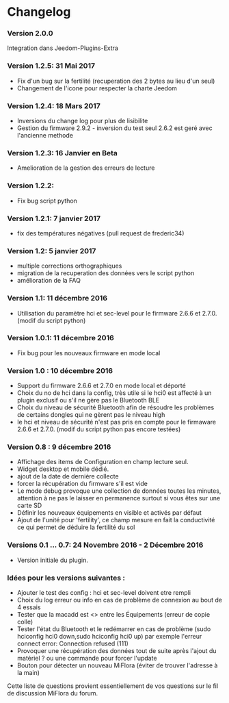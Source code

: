 # Changelog
### Version 2.0.0

Integration dans Jeedom-Plugins-Extra

### Version 1.2.5: 31 Mai 2017

* Fix d'un bug sur la fertilité (recuperation des 2 bytes au lieu d'un seul)
* Changement de l'icone pour respecter la charte Jeedom

### Version 1.2.4: 18 Mars 2017

* Inversions du change log pour plus de lisibilite
* Gestion du firmware 2.9.2 - inversion du test seul 2.6.2 est geré avec l'ancienne methode

### Version 1.2.3: 16 Janvier en Beta

* Amelioration de la gestion des erreurs de lecture

### Version 1.2.2:

* Fix bug script python

### Version 1.2.1: 7 janvier 2017

* fix des températures négatives (pull request de frederic34)

### Version 1.2: 5 janvier 2017

* multiple corrections orthographiques
* migration de la recuperation des données vers le script python
* amélioration de la FAQ

### Version 1.1: 11 décembre 2016

* Utilisation du paramètre hci et sec-level pour le firmware 2.6.6 et 2.7.0. (modif du script python)

### Version 1.0.1: 11 décembre 2016

* Fix bug pour les nouveaux firmware en mode local

### Version 1.0 : 10 décembre 2016

* Support du firmware 2.6.6 et 2.7.0 en mode local et déporté
* Choix du no de hci dans la config, très utile si le hci0 est affecté à un plugin exclusif ou s'il ne gère pas le Bluetooth BLE
* Choix du niveau de sécurité Bluetooth afin de résoudre les problèmes de certains dongles qui ne gèrent pas le niveau high
* le hci et niveau de sécurité n'est pas pris en compte pour le firmaware 2.6.6 et 2.7.0. (modif du script python pas encore testées)

### Version 0.8 : 9 décembre 2016

* Affichage des items de Configuration en champ lecture seul.
* Widget desktop et mobile dédié.
* ajout de la date de dernière collecte
* forcer la récupération du firmware s'il est vide
* Le mode debug provoque une collection de données toutes les minutes, attention à ne pas le laisser en permanence surtout si vous êtes sur une carte SD
* Définir les nouveaux équipements en visible et activés par défaut
* Ajout de l'unité pour 'fertility', ce champ mesure en fait la conductivité ce qui permet de déduire la fertilité du sol

### Versions 0.1 ... 0.7: 24 Novembre 2016 - 2 Décembre 2016

* Version initiale du plugin.

### Idées pour les versions suivantes :

* Ajouter le test des config : hci et sec-level doivent etre rempli
* Choix du log erreur ou info en cas de problème de connexion au bout de 4 essais
* Tester que la macadd est <> entre les Équipements (erreur de copie colle)
* Tester l'état du Bluetooth et le redémarrer en cas de problème (sudo hciconfig hci0 down,sudo hciconfig hci0 up) par exemple l'erreur connect error: Connection refused (111)
* Provoquer une récupération des données tout de suite après l'ajout du matériel ? ou une commande pour forcer l'update
* Bouton pour détecter un nouveau MiFlora (éviter de trouver l'adresse à la main)

Cette liste de questions provient essentiellement de vos questions sur le fil de discussion MiFlora du forum.

